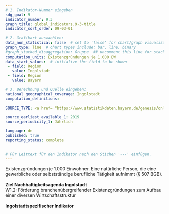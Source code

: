 ```yaml
---
# 1. Indikator-Nummer eingeben 
sdg_goal: 9 
indicator_number: 9.3
graph_title: global_indicators.9-3-title
indicator_sort_order: 09-03-01
 
# 2. Grafikart auswaehlen: 
data_non_statistical: false  # set to 'false' for chart/graph visualization 
graph_type: line  # chart types include: bar, line, binary 
#graph_stacked_disaggregation: Gruppe  ## uncomment this line for stacked bars. eplace 'Geschlecht' with the field of aggregation. 
computation_units: Existenzgründungen je 1.000 EW 
data_start_values:  # initialize the field to be shown  
 - field: Region 
   value: Ingolstadt 
 - field: Region 
   value: Bayern 

# 3. Berechnung und Quelle eingeben: 
national_geographical_coverage: Ingolstadt 
computation_definitions: 

SOURCE_TYPE: <a href= "https://www.statistikdaten.bayern.de/genesis/online?operation=previous&levelindex=1&step=0&titel=Suche&levelid=1648115340450&levelid=1648115051552#abreadcrumb">LfStat</a>  # data source

source_earliest_available_1: 2019
source_periodicity_1: Jährlich

language: de   
published: true 
reporting_status: complete
 
 
# Für Leittext für den Indikator nach den Stichen '---' einfügen. 
---
```

Existenzgründungen je 1.000 Einwohner. Eine natürliche Person, die eine gewerbliche oder selbstständige berufliche Tätigkeit aufnimmt (§ 507 BGB).<br>
<br>
<b>Ziel Nachhaltigkeitsagenda Ingolstadt</b><br>
W1.2: Förderung branchenübergreifender Existenzgründungen zum Aufbau einer diversen Wirtschaftsstruktur<br>
<br>
<b>Ingolstadtspezifischer Indikator</b>
